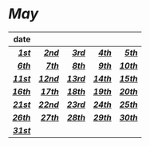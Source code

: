 # *May*
|**date**|||||
|---:|---:|---:|---:|---:|
[***1st***](./1st.md)|[***2nd***](./2nd.md)|[***3rd***](./3rd.md)|[***4th***](./4th.md)|[***5th***](./5th.md)|
[***6th***](./6th.md)|[***7th***](./7th.md)|[***8th***](./8th.md)|[***9th***](./9th.md)|[***10th***](./10th.md)|
[***11st***](./11st.md)|[***12nd***](./12nd.md)|[***13rd***](./13rd.md)|[***14th***](./14th.md)|[***15th***](./15th.md)|
[***16th***](./16th.md)|[***17th***](./17th.md)|[***18th***](./18th.md)|[***19th***](./19th.md)|[***20th***](./20th.md)|
[***21st***](./21st.md)|[***22nd***](./22nd.md)|[***23rd***](./23rd.md)|[***24th***](./24th.md)|[***25th***](./25th.md)|
[***26th***](./26th.md)|[***27th***](./27th.md)|[***28th***](./28th.md)|[***29th***](./29th.md)|[***30th***](./30th.md)|
[***31st***](./31st.md)|||||
